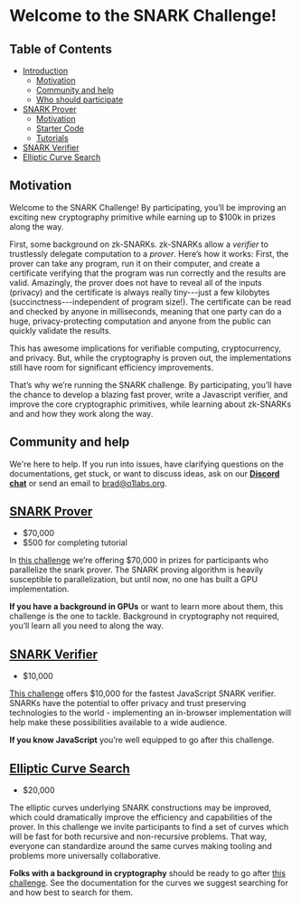 # Welcome to the SNARK Challenge! 

## Table of Contents

- [Introduction](#introduction)
	+ [Motivation](#motivation)
	+ [Community and help](#community-and-help)
	+ [Who should participate](#who-should-participate)
- [SNARK Prover](https://coinlist.co/build/coda/pages/prover)
	+ [Motivation](https://coinlist.co/build/coda/pages/prover#motivation)
	+ [Starter Code](https://coinlist.co/build/coda/pages/prover#starter-code)
	+ [Tutorials](https://coinlist.co/build/coda/pages/prover#tutorials)
- [SNARK Verifier](https://coinlist.co/build/coda/pages/verifier)
- [Elliptic Curve Search](https://coinlist.co/build/coda/pages/theory)

## Motivation

Welcome to the SNARK Challenge! By participating, you’ll be improving an exciting new cryptography primitive while earning up to $100k in prizes along the way.

First, some background on zk-SNARKs. zk-SNARKs allow a *verifier* to trustlessly delegate computation to a *prover*. Here’s how it works: First, the prover can take any program, run it on their computer, and create a certificate verifying that the program was run correctly and the results are valid. Amazingly, the prover does not have to reveal all of the inputs (privacy) and the certificate is always really tiny---just a few kilobytes (succinctness---independent of program size!). The certificate can be read and checked by anyone in milliseconds, meaning that one party can do a huge, privacy-protecting computation and anyone from the public can quickly validate the results.

This has awesome implications for verifiable computing, cryptocurrency, and privacy. But, while the cryptography is proven out, the implementations still have room for significant efficiency improvements.

That’s why we’re running the SNARK challenge. By participating, you’ll have the chance to develop a blazing fast prover, write a Javascript verifier, and improve the core cryptographic primitives, while learning about zk-SNARKs and and how they work along the way.

## Community and help

We're here to help. If you run into issues, have clarifying questions on the documentations, get stuck, or want to discuss ideas, ask on our [**Discord chat**](https://discord.gg/DUhaJ42) or send an email to brad@o1labs.org.

## [SNARK Prover](https://coinlist.co/build/coda/pages/prover)

- $70,000
- $500 for completing tutorial

In [this challenge](https://coinlist.co/build/coda/pages/prover) we’re offering $70,000 in prizes for participants who parallelize the snark prover. The SNARK proving algorithm is heavily susceptible to parallelization, but until now, no one has built a GPU implementation.

**If you have a background in GPUs** or want to learn more about them, this challenge is the one to tackle. Background in cryptography not required, you’ll learn all you need to along the way.


## [SNARK Verifier](https://coinlist.co/build/coda/pages/verifier)

- $10,000

[This challenge](https://coinlist.co/build/coda/pages/verifier) offers $10,000 for the fastest JavaScript SNARK verifier. SNARKs have the potential to offer privacy and trust preserving technologies to the world - implementing an in-browser implementation will help make these possibilities available to a wide audience.

**If you know JavaScript** you’re well equipped to go after this challenge.

## [Elliptic Curve Search](https://coinlist.co/build/coda/pages/theory)

- $20,000

The elliptic curves underlying SNARK constructions may be improved, which could dramatically improve the efficiency and capabilities of the prover. In this challenge we invite participants to find a set of curves which will be fast for both recursive and non-recursive problems. That way, everyone can standardize around the same curves making tooling and problems more universally collaborative.

**Folks with a background in cryptography** should be ready to go after [this challenge](https://coinlist.co/build/coda/pages/theory). See the documentation for the curves we suggest searching for and how best to search for them.
